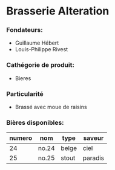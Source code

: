 # Brasserie Alteration

### Fondateurs:
- Guillaume Hébert
- Louis-Philippe Rivest

### Cathégorie de produit: 
- Bieres

### Particularité
- Brassé avec moue de raisins

### Bières disponibles:

| numero | nom | type | saveur |
| ------ | --- | ---- | ------ |
| 24 | no.24 | belge | ciel |
| 25 | no.25 | stout | paradis |


